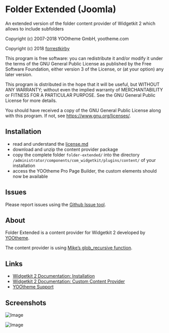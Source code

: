 # Folder Extended (Joomla)

An extended version of the folder content provider of Widgetkit 2 which allows to include subfolders

Copyright (c) 2007-2018 YOOtheme GmbH, yootheme.com

Copyright (c) 2018 [forrestkirby](https://github.com/forrestkirby)

This program is free software: you can redistribute it and/or modify
it under the terms of the GNU General Public License as published by
the Free Software Foundation, either version 3 of the License, or
(at your option) any later version.

This program is distributed in the hope that it will be useful,
but WITHOUT ANY WARRANTY; without even the implied warranty of
MERCHANTABILITY or FITNESS FOR A PARTICULAR PURPOSE. See the
GNU General Public License for more details.

You should have received a copy of the GNU General Public License
along with this program. If not, see <https://www.gnu.org/licenses/>.

## Installation

- read and understand the [license.md](https://www.gnu.org/licenses/gpl-3.0)
- download and unzip the content provider package
- copy the complete folder `folder-extended/` into the directory `/administrator/components/com_widgetkit/plugins/content/` of your installation
- access the YOOtheme Pro Page Builder, the custom elements should now be available

## Issues

Please report issues using the [Github Issue tool](../../issues).

## About

Folder Extended is a content provider for Widgetkit 2 developed by [YOOtheme](https://yootheme.com).

The content provider is using [Mike’s glob_recursive function](https://secure.php.net/manual/es/function.glob.php#106595).

## Links

- [Widgetkit 2 Documentation: Installation](https://yootheme.com/support/widgetkit/installation)
- [Widgetkit 2 Documentation: Custom Content Provider](https://yootheme.com/support/widgetkit/custom-content-provider)
- [YOOtheme Support](https://yootheme.com/support)

## Screenshots

![Image](https://pionte.ch/yootheme/max/images/tutorial-folderextended-1.jpg)

![Image](https://pionte.ch/yootheme/max/images/tutorial-folderextended-2.jpg)

